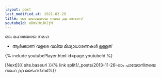 ```yaml
---
layout: post
last_modified_at: 2021-03-29
title: ഓം മഹാമയായ നമഹ ൧൧ ടൈംസ്
youtubeId: oDmVUcJKJjM
---
```

 
 
 ഓം മഹാമയായ നമഹ 
 
 -  ആർക്കാണ് വളരെ വലിയ മിഥ്യാധാരണകൾ ഉള്ളത് 
 
  
 
  
 
 
 
 
 
 


{% include youtubePlayer.html id=page.youtubeId %}
 
[Next]({{ site.baseurl }}{% link  split1/_posts/2013-11-26-ഓം പായോനിതയെ നമഹ ൧൧ ടൈംസ്.md%})
 

